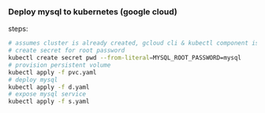 ### Deploy mysql to kubernetes (google cloud)
steps:

```bash
# assumes cluster is already created, gcloud cli & kubectl component is installed 
# create secret for root password
kubectl create secret pwd --from-literal=MYSQL_ROOT_PASSWORD=mysql
# provision persistent volume
kubectl apply -f pvc.yaml
# deploy mysql
kubectl apply -f d.yaml
# expose mysql service
kubectl apply -f s.yaml
```
